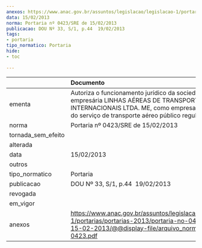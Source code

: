 ```yaml
---
anexos: https://www.anac.gov.br/assuntos/legislacao/legislacao-1/portarias/portarias-2013/portaria-no-0423-sre-de-15-02-2013/@@display-file/arquivo_norma/PA2013-0423.pdf
data: 15/02/2013
norma: Portaria nº 0423/SRE de 15/02/2013
publicacao: DOU Nº 33, S/1, p.44  19/02/2013
tags:
- portaria
tipo_normatico: Portaria
hide: 
- toc 
 
---
```


|                    | Documento                                                                                                                                                                                         |
|:-------------------|:--------------------------------------------------------------------------------------------------------------------------------------------------------------------------------------------------|
| ementa             | Autoriza o funcionamento jurídico da sociedade empresária LINHAS AÉREAS DE TRANSPORTES INTERNACIONAIS LTDA. ME, como empresa exploradora do serviço de transporte aéreo público regular de carga. |
| norma              | Portaria nº 0423/SRE de 15/02/2013                                                                                                                                                                |
| tornada_sem_efeito |                                                                                                                                                                                                   |
| alterada           |                                                                                                                                                                                                   |
| data               | 15/02/2013                                                                                                                                                                                        |
| outros             |                                                                                                                                                                                                   |
| tipo_normatico     | Portaria                                                                                                                                                                                          |
| publicacao         | DOU Nº 33, S/1, p.44  19/02/2013                                                                                                                                                                  |
| revogada           |                                                                                                                                                                                                   |
| em_vigor           |                                                                                                                                                                                                   |
| anexos             | https://www.anac.gov.br/assuntos/legislacao/legislacao-1/portarias/portarias-2013/portaria-no-0423-sre-de-15-02-2013/@@display-file/arquivo_norma/PA2013-0423.pdf                                 |